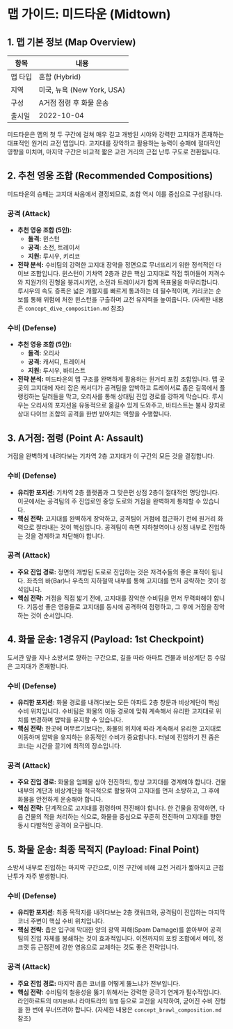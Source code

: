 # 맵 가이드: 미드타운 (Midtown)

## 1. 맵 기본 정보 (Map Overview)

| 항목    | 내용                       |
| ------- | -------------------------- |
| 맵 타입 | 혼합 (Hybrid)              |
| 지역    | 미국, 뉴욕 (New York, USA) |
| 구성    | A거점 점령 후 화물 운송    |
| 출시일  | 2022-10-04                 |

미드타운은 맵의 첫 두 구간에 걸쳐 매우 길고 개방된 시야와 강력한 고지대가 존재하는 대표적인 원거리 교전 맵입니다. 고지대를 장악하고 활용하는 능력이 승패에 절대적인 영향을 미치며, 마지막 구간은 비교적 짧은 교전 거리의 근접 난투 구도로 전환됩니다.

## 2. 추천 영웅 조합 (Recommended Compositions)

미드타운의 승패는 고지대 싸움에서 결정되므로, 조합 역시 이를 중심으로 구성됩니다.

### 공격 (Attack)

- **추천 영웅 조합 (5인):**
  - **돌격:** 윈스턴
  - **공격:** 소전, 트레이서
  - **지원:** 루시우, 키리코
- **전략 분석:** 수비팀의 강력한 고지대 장악을 정면으로 무너뜨리기 위한 정석적인 다이브 조합입니다. 윈스턴이 기차역 2층과 같은 핵심 고지대로 직접 뛰어들어 저격수와 지원가의 진형을 붕괴시키면, 소전과 트레이서가 함께 목표물을 마무리합니다. 루시우의 속도 증폭은 넓은 개활지를 빠르게 통과하는 데 필수적이며, 키리코는 순보를 통해 위험에 처한 윈스턴을 구출하며 교전 유지력을 높여줍니다. (자세한 내용은 `concept_dive_composition.md` 참조)

### 수비 (Defense)

- **추천 영웅 조합 (5인):**
  - **돌격:** 오리사
  - **공격:** 캐서디, 트레이서
  - **지원:** 루시우, 바티스트
- **전략 분석:** 미드타운의 맵 구조를 완벽하게 활용하는 원거리 포킹 조합입니다. 맵 곳곳의 고지대에 자리 잡은 캐서디가 공격팀을 압박하고 트레이서로 좁은 길목에서 플랭킹하는 딜러들을 막고, 오리사를 통해 상대팀 진입 경로를 강하게 막습니다. 루시우는 오리사의 포지션을 유동적으로 옮길수 있게 도와주고, 바티스트는 불사 장치로 상대 다이브 조합의 공격을 한번 받아치는 역할을 수행합니다.

## 3. A거점: 점령 (Point A: Assault)

거점을 완벽하게 내려다보는 기차역 2층 고지대가 이 구간의 모든 것을 결정합니다.

### 수비 (Defense)

- **유리한 포지션:** 기차역 2층 플랫폼과 그 맞은편 상점 2층이 절대적인 명당입니다. 이곳에서는 공격팀의 주 진입로인 중앙 도로와 거점을 완벽하게 통제할 수 있습니다.
- **핵심 전략:** 고지대를 완벽하게 장악하고, 공격팀이 거점에 접근하기 전에 원거리 화력으로 잘라내는 것이 핵심입니다. 공격팀이 측면 지하철역이나 상점 내부로 진입하는 것을 경계하고 차단해야 합니다.

### 공격 (Attack)

- **주요 진입 경로:** 정면의 개방된 도로로 진입하는 것은 저격수들의 좋은 표적이 됩니다. 좌측의 바(Bar)나 우측의 지하철역 내부를 통해 고지대를 먼저 공략하는 것이 정석입니다.
- **핵심 전략:** 거점을 직접 밟기 전에, 고지대를 장악한 수비팀을 먼저 무력화해야 합니다. 기동성 좋은 영웅들로 고지대를 동시에 공격하여 점령하고, 그 후에 거점을 장악하는 것이 순서입니다.

## 4. 화물 운송: 1경유지 (Payload: 1st Checkpoint)

도서관 앞을 지나 소방서로 향하는 구간으로, 길을 따라 아파트 건물과 비상계단 등 수많은 고지대가 존재합니다.

### 수비 (Defense)

- **유리한 포지션:** 화물 경로를 내려다보는 모든 아파트 2층 창문과 비상계단이 핵심 수비 위치입니다. 수비팀은 화물의 이동 경로에 맞춰 계속해서 유리한 고지대로 위치를 변경하며 압박을 유지할 수 있습니다.
- **핵심 전략:** 한곳에 머무르기보다는, 화물의 위치에 따라 계속해서 유리한 고지대로 이동하며 압박을 유지하는 유동적인 수비가 중요합니다. 터널에 진입하기 전 좁은 코너는 시간을 끌기에 최적의 장소입니다.

### 공격 (Attack)

- **주요 진입 경로:** 화물을 엄폐물 삼아 전진하되, 항상 고지대를 경계해야 합니다. 건물 내부의 계단과 비상계단을 적극적으로 활용하여 고지대를 먼저 소탕하고, 그 후에 화물을 안전하게 운송해야 합니다.
- **핵심 전략:** 단계적으로 고지대를 점령하며 전진해야 합니다. 한 건물을 장악하면, 다음 건물의 적을 처리하는 식으로, 화물을 중심으로 꾸준히 전진하며 고지대를 향한 동시 다발적인 공격이 요구됩니다.

## 5. 화물 운송: 최종 목적지 (Payload: Final Point)

소방서 내부로 진입하는 마지막 구간으로, 이전 구간에 비해 교전 거리가 짧아지고 근접 난투가 자주 발생합니다.

### 수비 (Defense)

- **유리한 포지션:** 최종 목적지를 내려다보는 2층 캣워크와, 공격팀이 진입하는 마지막 코너 주변이 핵심 수비 위치입니다.
- **핵심 전략:** 좁은 입구에 막대한 양의 광역 피해(Spam Damage)를 쏟아부어 공격팀의 진입 자체를 봉쇄하는 것이 효과적입니다. 이전까지의 포킹 조합에서 메이, 정크랫 등 근접전에 강한 영웅으로 교체하는 것도 좋은 전략입니다.

### 공격 (Attack)

- **주요 진입 경로:** 마지막 좁은 코너를 어떻게 뚫느냐가 전부입니다.
- **핵심 전략:** 수비팀의 철옹성을 뚫기 위해서는 강력한 궁극기 연계가 필수적입니다. 라인하르트의 `대지분쇄`나 라마트라의 `절멸` 등으로 교전을 시작하여, 굳어진 수비 진형을 한 번에 무너뜨려야 합니다. (자세한 내용은 `concept_brawl_composition.md` 참조)
